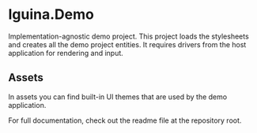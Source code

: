 # Iguina.Demo

Implementation-agnostic demo project.
This project loads the stylesheets and creates all the demo project entities.
It requires drivers from the host application for rendering and input.

## Assets

In assets you can find built-in UI themes that are used by the demo application.

For full documentation, check out the readme file at the repository root.